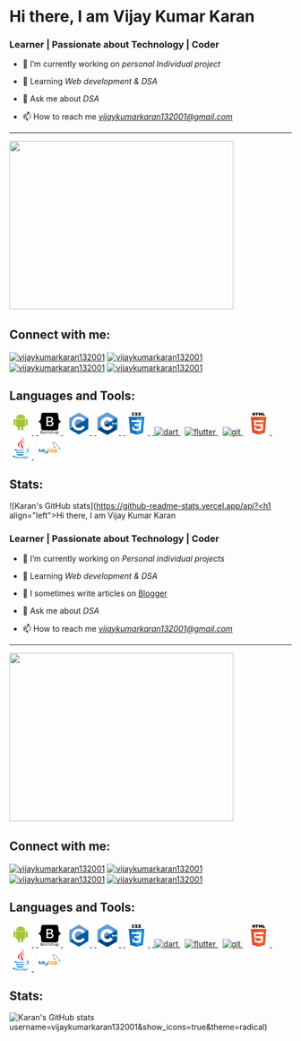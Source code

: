 <h1 align="left">Hi there, I am Vijay Kumar Karan</h1>
<h3 align="left">Learner | Passionate about Technology | Coder</h3>

- 🔭 I’m currently working on *personal Individual project*

- 🌱 Learning *Web development & DSA*

- 💬 Ask me about *DSA*

- 📫 How to reach me *vijaykumarkaran132001@gmail.com*
<hr>
<p align="left"><img src="https://raw.githubusercontent.com/SP-XD/SP-XD/main/images/dev-working_rounded.gif" height="300" width="400"></p>
<h2 align="left">Connect with me:</h2>

<p align="left">
<a href="https://github.com/vijaykumarkaran132001/testGit/new/main?readme=1" target="blank"><img align="center" src="https://raw.githubusercontent.com/rahuldkjain/github-profile-readme-generator/master/src/images/icons/Social/linked-in-alt.svg" alt="vijaykumarkaran132001" height="30" width="40" /></a>
<a href="https://www.instagram.com/?next=%2F" target="blank"><img align="center" src="https://raw.githubusercontent.com/rahuldkjain/github-profile-readme-generator/master/src/images/icons/Social/instagram.svg" alt="vijaykumarkaran132001" height="30" width="40" /></a>
<a href="https://www.codechef.com/users/vijaykaran2001" target="blank"><img align="center" src="https://cdn.jsdelivr.net/npm/simple-icons@3.1.0/icons/codechef.svg" alt="vijaykumarkaran132001" height="30" width="40" /></a>
<a href="https://www.hackerrank.com/vijaykumarkaran3?hr_r=1" target="blank"><img align="center" src="https://cdn.jsdelivr.net/npm/simple-icons@3.1.0/icons/codechef.svg" alt="vijaykumarkaran132001" height="30" width="40" /></a>
</p>

<h2 align="left">Languages and Tools:</h2>

<p align="left"> <a href="https://developer.android.com" target="_blank" rel="noreferrer"> <img src="https://raw.githubusercontent.com/devicons/devicon/master/icons/android/android-original-wordmark.svg" alt="android" width="40" height="40"/> </a>&nbsp<a href="https://getbootstrap.com" target="_blank" rel="noreferrer"> <img src="https://raw.githubusercontent.com/devicons/devicon/master/icons/bootstrap/bootstrap-plain-wordmark.svg" alt="bootstrap" width="40" height="40"/> </a>&nbsp <a href="https://www.cprogramming.com/" target="_blank" rel="noreferrer"> <img src="https://raw.githubusercontent.com/devicons/devicon/master/icons/c/c-original.svg" alt="c" width="40" height="40"/> </a> &nbsp<a href="https://www.w3schools.com/cpp/" target="_blank" rel="noreferrer"> <img src="https://raw.githubusercontent.com/devicons/devicon/master/icons/cplusplus/cplusplus-original.svg" alt="cplusplus" width="40" height="40"/> </a> &nbsp<a href="https://www.w3schools.com/css/" target="_blank" rel="noreferrer"> <img src="https://raw.githubusercontent.com/devicons/devicon/master/icons/css3/css3-original-wordmark.svg" alt="css3" width="40" height="40"/> </a> &nbsp<a href="https://dart.dev" target="_blank" rel="noreferrer"> <img src="https://www.vectorlogo.zone/logos/dartlang/dartlang-icon.svg" alt="dart" width="40" height="40"/> </a>&nbsp <a href="https://flutter.dev" target="_blank" rel="noreferrer"> <img src="https://www.vectorlogo.zone/logos/flutterio/flutterio-icon.svg" alt="flutter" width="40" height="40"/> </a>&nbsp <a href="https://git-scm.com/" target="_blank" rel="noreferrer"> <img src="https://www.vectorlogo.zone/logos/git-scm/git-scm-icon.svg" alt="git" width="40" height="40"/> </a>&nbsp <a href="https://www.w3.org/html/" target="_blank" rel="noreferrer"> <img src="https://raw.githubusercontent.com/devicons/devicon/master/icons/html5/html5-original-wordmark.svg" alt="html5" width="40" height="40"/> </a>&nbsp <a href="https://www.java.com" target="_blank" rel="noreferrer"> <img src="https://raw.githubusercontent.com/devicons/devicon/master/icons/java/java-original.svg" alt="java" width="40" height="40"/> </a>&nbsp <a href="https://www.mysql.com/" target="_blank" rel="noreferrer"> <img src="https://raw.githubusercontent.com/devicons/devicon/master/icons/mysql/mysql-original-wordmark.svg" alt="mysql" width="40" height="40"/> </a> </p>

<h2 align="left">Stats:</h2>

![Karan's GitHub stats](https://github-readme-stats.vercel.app/api?<h1 align="left">Hi there, I am Vijay Kumar Karan</h1>
<h3 align="left">Learner | Passionate about Technology | Coder</h3>

- 🔭 I’m currently working on *Personal individual projects*

- 🌱 Learning *Web development & DSA*

- 📝 I sometimes write articles on [Blogger](https://www.blogger.com/blog/posts/686635716425925772?tab=rj&bpli=1&pli=1)

- 💬 Ask me about *DSA*

- 📫 How to reach me *vijaykumarkaran132001@gmail.com*
<hr>
<p align="left"><img src="https://raw.githubusercontent.com/SP-XD/SP-XD/main/images/dev-working_rounded.gif" height="300" width="400"></p>
<h2 align="left">Connect with me:</h2>

<p align="left">
<a href="https://www.linkedin.com/in/vijay-kumar-karan-9b6396218/" target="blank"><img align="center" src="https://raw.githubusercontent.com/rahuldkjain/github-profile-readme-generator/master/src/images/icons/Social/linked-in-alt.svg" alt="vijaykumarkaran132001" height="30" width="40" /></a>
<a href="https://www.instagram.com/vijaykumar.karan.923/" target="blank"><img align="center" src="https://raw.githubusercontent.com/rahuldkjain/github-profile-readme-generator/master/src/images/icons/Social/instagram.svg" alt="vijaykumarkaran132001" height="30" width="40" /></a>
<a href="https://www.codechef.com/users/vijaykaran2001" target="blank"><img align="center" src="https://cdn.jsdelivr.net/npm/simple-icons@3.1.0/icons/codechef.svg" alt="vijaykumarkaran132001" height="30" width="40" /></a>
<a href="https://www.hackerrank.com/vijaykumarkaran3?hr_r=1" target="blank"><img align="center" src="https://raw.githubusercontent.com/rahuldkjain/github-profile-readme-generator/master/src/images/icons/Social/codeforces.svg" alt="vijaykumarkaran132001" height="30" width="40" /></a>
</p>

<h2 align="left">Languages and Tools:</h2>

<p align="left"> <a href="https://developer.android.com" target="_blank" rel="noreferrer"> <img src="https://raw.githubusercontent.com/devicons/devicon/master/icons/android/android-original-wordmark.svg" alt="android" width="40" height="40"/> </a>&nbsp<a href="https://getbootstrap.com" target="_blank" rel="noreferrer"> <img src="https://raw.githubusercontent.com/devicons/devicon/master/icons/bootstrap/bootstrap-plain-wordmark.svg" alt="bootstrap" width="40" height="40"/> </a>&nbsp <a href="https://www.cprogramming.com/" target="_blank" rel="noreferrer"> <img src="https://raw.githubusercontent.com/devicons/devicon/master/icons/c/c-original.svg" alt="c" width="40" height="40"/> </a> &nbsp<a href="https://www.w3schools.com/cpp/" target="_blank" rel="noreferrer"> <img src="https://raw.githubusercontent.com/devicons/devicon/master/icons/cplusplus/cplusplus-original.svg" alt="cplusplus" width="40" height="40"/> </a> &nbsp<a href="https://www.w3schools.com/css/" target="_blank" rel="noreferrer"> <img src="https://raw.githubusercontent.com/devicons/devicon/master/icons/css3/css3-original-wordmark.svg" alt="css3" width="40" height="40"/> </a> &nbsp<a href="https://dart.dev" target="_blank" rel="noreferrer"> <img src="https://www.vectorlogo.zone/logos/dartlang/dartlang-icon.svg" alt="dart" width="40" height="40"/> </a>&nbsp <a href="https://flutter.dev" target="_blank" rel="noreferrer"> <img src="https://www.vectorlogo.zone/logos/flutterio/flutterio-icon.svg" alt="flutter" width="40" height="40"/> </a>&nbsp <a href="https://git-scm.com/" target="_blank" rel="noreferrer"> <img src="https://www.vectorlogo.zone/logos/git-scm/git-scm-icon.svg" alt="git" width="40" height="40"/> </a>&nbsp <a href="https://www.w3.org/html/" target="_blank" rel="noreferrer"> <img src="https://raw.githubusercontent.com/devicons/devicon/master/icons/html5/html5-original-wordmark.svg" alt="html5" width="40" height="40"/> </a>&nbsp <a href="https://www.java.com" target="_blank" rel="noreferrer"> <img src="https://raw.githubusercontent.com/devicons/devicon/master/icons/java/java-original.svg" alt="java" width="40" height="40"/> </a>&nbsp <a href="https://www.mysql.com/" target="_blank" rel="noreferrer"> <img src="https://raw.githubusercontent.com/devicons/devicon/master/icons/mysql/mysql-original-wordmark.svg" alt="mysql" width="40" height="40"/> </a> </p>

<h2 align="left">Stats:</h2>

![Karan's GitHub stats](https://github-readme-stats.vercel.app/api?username=vijaykumarkaran132001&show_icons=true&theme=radical)
username=vijaykumarkaran132001&show_icons=true&theme=radical)
